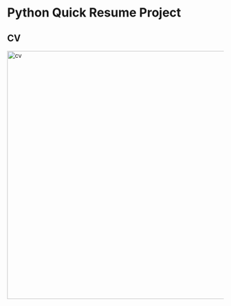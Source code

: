 # Python Quick Resume Project

## CV 

<img width="576" alt="cv" src="https://github.com/KCepe/python-quickresume/assets/157245987/18d52a8f-aafb-446b-bb31-befc787ec7a9">

